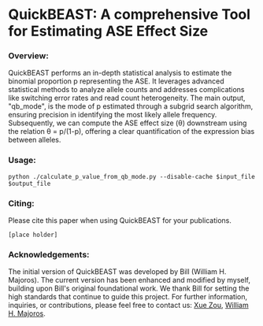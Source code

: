 # QuickBEAST: A comprehensive Tool for Estimating ASE Effect Size

### Overview:
QuickBEAST performs an in-depth statistical analysis to estimate the binomial proportion p representing the ASE. It leverages advanced statistical methods to analyze allele counts and addresses complications like switching error rates and read count heterogeneity. The main output, "qb_mode", is the mode of p estimated through a subgrid search algorithm, ensuring precision in identifying the most likely allele frequency. Subsequently, we can compute the ASE effect size (θ) downstream using the relation θ = p/(1-p), offering a clear quantification of the expression bias between alleles.

### Usage:
```
python ./calculate_p_value_from_qb_mode.py --disable-cache $input_file $output_file
```

### Citing:
Please cite this paper when using QuickBEAST for your publications.
```
[place holder]
```

### Acknowledgements:
The initial version of QuickBEAST was developed by Bill (William H. Majoros). The current version has been enhanced and modified by myself, building upon Bill's original foundational work. We thank Bill for setting the high standards that continue to guide this project. For further information, inquiries, or contributions, please feel free to contact us: [Xue Zou](mailto:xz195@duke.edu), [William H. Majoros](mailto:bmajoros@alumni.duke.edu).
